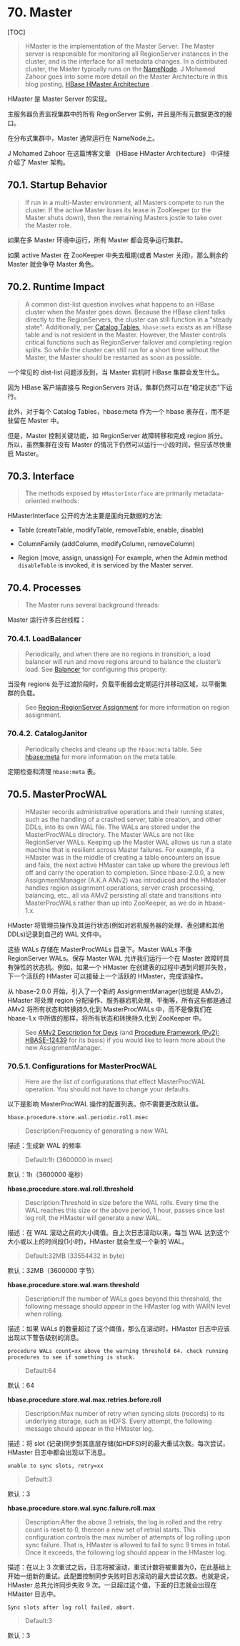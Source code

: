 # 70. Master

[TOC]

> HMaster is the implementation of the Master Server. The Master server is responsible for monitoring all RegionServer instances in the cluster, and is the interface for all metadata changes. In a distributed cluster, the Master typically runs on the [NameNode](https://hbase.apache.org/2.2/book.html#arch.hdfs.nn). J Mohamed Zahoor goes into some more detail on the Master Architecture in this blog posting, [HBase HMaster Architecture](http://blog.zahoor.in/2012/08/hbase-hmaster-architecture/) .

HMaster 是 Master Server 的实现。

主服务器负责监视集群中的所有 RegionServer 实例，并且是所有元数据更改的接口。

在分布式集群中，Master 通常运行在 NameNode上。

J Mohamed Zahoor 在这篇博客文章 《HBase HMaster Architecture》 中详细介绍了 Master 架构。

## 70.1. Startup Behavior

> If run in a multi-Master environment, all Masters compete to run the cluster. If the active Master loses its lease in ZooKeeper (or the Master shuts down), then the remaining Masters jostle to take over the Master role.

如果在多 Master 环境中运行，所有 Master 都会竞争运行集群。

如果 active Master 在 ZooKeeper 中失去租期(或者 Master 关闭)，那么剩余的 Master 就会争夺 Master 角色。

## 70.2. Runtime Impact

> A common dist-list question involves what happens to an HBase cluster when the Master goes down. Because the HBase client talks directly to the RegionServers, the cluster can still function in a "steady state". Additionally, per [Catalog Tables](https://hbase.apache.org/2.2/book.html#arch.catalog), `hbase:meta` exists as an HBase table and is not resident in the Master. However, the Master controls critical functions such as RegionServer failover and completing region splits. So while the cluster can still run for a short time without the Master, the Master should be restarted as soon as possible.

一个常见的 dist-list 问题涉及到，当 Master 宕机时 HBase 集群会发生什么。

因为 HBase 客户端直接与 RegionServers 对话，集群仍然可以在“稳定状态”下运行。

此外，对于每个 Catalog Tables，hbase:meta 作为一个 hbase 表存在，而不是驻留在 Master 中。

但是，Master 控制关键功能，如 RegionServer 故障转移和完成 region 拆分。所以，虽然集群在没有 Master 的情况下仍然可以运行一小段时间，但应该尽快重启 Master。

## 70.3. Interface

> The methods exposed by `HMasterInterface` are primarily metadata-oriented methods:

HMasterInterface 公开的方法主要是面向元数据的方法:

- Table (createTable, modifyTable, removeTable, enable, disable)

- ColumnFamily (addColumn, modifyColumn, removeColumn)

- Region (move, assign, unassign) For example, when the Admin method `disableTable` is invoked, it is serviced by the Master server.

## 70.4. Processes

> The Master runs several background threads:

Master 运行许多后台线程：

### 70.4.1. LoadBalancer

> Periodically, and when there are no regions in transition, a load balancer will run and move regions around to balance the cluster’s load. See [Balancer](https://hbase.apache.org/2.2/book.html#balancer_config) for configuring this property.

当没有 regions 处于过渡阶段时，负载平衡器会定期运行并移动区域，以平衡集群的负载。

> See [Region-RegionServer Assignment](https://hbase.apache.org/2.2/book.html#regions.arch.assignment) for more information on region assignment.

### 70.4.2. CatalogJanitor

> Periodically checks and cleans up the `hbase:meta` table. See [hbase:meta](https://hbase.apache.org/2.2/book.html#arch.catalog.meta) for more information on the meta table.

定期检查和清理 `hbase:meta` 表。

## 70.5. MasterProcWAL

> HMaster records administrative operations and their running states, such as the handling of a crashed server, table creation, and other DDLs, into its own WAL file. The WALs are stored under the MasterProcWALs directory. The Master WALs are not like RegionServer WALs. Keeping up the Master WAL allows us run a state machine that is resilient across Master failures. For example, if a HMaster was in the middle of creating a table encounters an issue and fails, the next active HMaster can take up where the previous left off and carry the operation to completion. Since hbase-2.0.0, a new AssignmentManager (A.K.A AMv2) was introduced and the HMaster handles region assignment operations, server crash processing, balancing, etc., all via AMv2 persisting all state and transitions into MasterProcWALs rather than up into ZooKeeper, as we do in hbase-1.x.

HMaster 将管理员操作及其运行状态(例如对宕机服务器的处理、表创建和其他DDLs)记录到自己的 WAL 文件中。

这些 WALs 存储在 MasterProcWALs 目录下。Master WALs 不像 RegionServer WALs。保存 Master WAL 允许我们运行一个在 Master 故障时具有弹性的状态机。例如，如果一个 HMaster 在创建表的过程中遇到问题并失败，下一个活跃的 HMaster 可以接替上一个活跃的 HMaster，完成该操作。

从 hbase-2.0.0 开始，引入了一个新的 AssignmentManager(也就是 AMv2)， HMaster 将处理 region 分配操作、服务器宕机处理、平衡等，所有这些都是通过 AMv2 将所有状态和转换持久化到 MasterProcWALs 中，而不是像我们在 hbase-1.x 中所做的那样，将所有状态和转换持久化到 ZooKeeper 中。

> See [AMv2 Description for Devs](https://hbase.apache.org/2.2/book.html#amv2) (and [Procedure Framework (Pv2): HBASE-12439](https://hbase.apache.org/2.2/book.html#pv2) for its basis) if you would like to learn more about the new AssignmentManager.

### 70.5.1. Configurations for MasterProcWAL

> Here are the list of configurations that effect MasterProcWAL operation. You should not have to change your defaults.

以下是影响 MasterProcWAL 操作的配置列表。你不需要更改默认值。

	hbase.procedure.store.wal.periodic.roll.msec

> Description:Frequency of generating a new WAL

描述：生成新 WAL 的频率

> Default:1h (3600000 in msec)

默认：1h（3600000 毫秒）

**hbase.procedure.store.wal.roll.threshold**

> Description:Threshold in size before the WAL rolls. Every time the WAL reaches this size or the above period, 1 hour, passes since last log roll, the HMaster will generate a new WAL.

描述：在 WAL 滚动之前的大小阈值。自上次日志滚动以来，每当 WAL 达到这个大小或以上的时间段(1小时)，HMaster 就会生成一个新的 WAL。

> Default:32MB (33554432 in byte)

默认：32MB（3600000 字节）

**hbase.procedure.store.wal.warn.threshold**

> Description:If the number of WALs goes beyond this threshold, the following message should appear in the HMaster log with WARN level when rolling.

描述：如果 WALs 的数量超过了这个阈值，那么在滚动时，HMaster 日志中应该出现以下警告级别的消息。

	procedure WALs count=xx above the warning threshold 64. check running procedures to see if something is stuck.

> Default:64

默认：64

**hbase.procedure.store.wal.max.retries.before.roll**

> Description:Max number of retry when syncing slots (records) to its underlying storage, such as HDFS. Every attempt, the following message should appear in the HMaster log.

描述：将 slot (记录)同步到其底层存储(如HDFS)时的最大重试次数。每次尝试，HMaster 日志中都会出现以下消息。

	unable to sync slots, retry=xx

> Default:3

默认：3

**hbase.procedure.store.wal.sync.failure.roll.max**

> Description:After the above 3 retrials, the log is rolled and the retry count is reset to 0, thereon a new set of retrial starts. This configuration controls the max number of attempts of log rolling upon sync failure. That is, HMaster is allowed to fail to sync 9 times in total. Once it exceeds, the following log should appear in the HMaster log.

描述：在以上 3 次重试之后，日志将被滚动，重试计数将被重置为0，在此基础上开始一组新的重试。此配置控制同步失败时日志滚动的最大尝试次数。也就是说，HMaster 总共允许同步失败 9 次。一旦超过这个值，下面的日志就会出现在 HMaster 日志中。

	Sync slots after log roll failed, abort.

> Default:3

默认：3